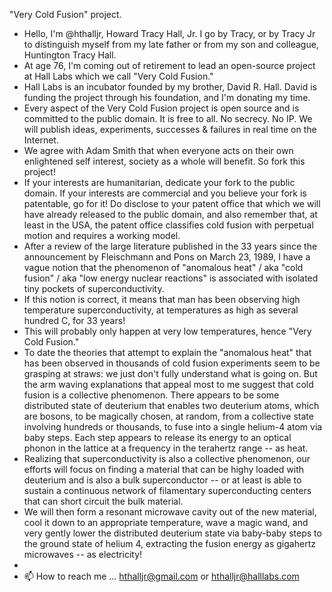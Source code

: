 "Very Cold Fusion" project.
- Hello, I'm @hthalljr, Howard Tracy Hall, Jr. I go by Tracy, or by Tracy Jr to distinguish myself from my late father or from my son and colleague, Huntington Tracy Hall.
- At age 76, I'm coming out of retirement to lead an open-source project at Hall Labs which we call "Very Cold Fusion."
- Hall Labs is an incubator founded by my brother, David R. Hall. David is funding the project through his foundation, and I'm donating my time.
- Every aspect of the Very Cold Fusion project is open source and is committed to the public domain. It is free to all. No secrecy. No IP. We will publish ideas, experiments, successes & failures in real time on the Internet.
- We agree with Adam Smith that when everyone acts on their own enlightened self interest, society as a whole will benefit. So fork this project!
- If your interests are humanitarian, dedicate your fork to the public domain. If your interests are commercial and you believe your fork is patentable, go for it! Do disclose to your patent office that which we will have already released to the public domain, and also remember that, at least in the USA, the patent office classifies cold fusion with perpetual motion and requires a working model.
- After a review of the large literature published in the 33 years since the announcement by Fleischmann and Pons on March 23, 1989, I have a vague notion that the phenomenon of "anomalous heat" / aka "cold fusion" / aka "low energy nuclear reactions" is associated with isolated tiny pockets of superconductivity.
- If this notion is correct, it means that man has been observing high temperature superconductivity, at temperatures as high as several hundred C, for 33 years!
- This will probably only happen at very low temperatures, hence "Very Cold Fusion."
- To date the theories that attempt to explain the "anomalous heat" that has been observed in thousands of cold fusion experiments seem to be grasping at straws: we just don't fully understand what is going on. But the arm waving explanations that appeal most to me suggest that cold fusion is a collective phenomenon. There appears to be some distributed state of deuterium that enables two deuterium atoms, which are bosons, to be magically chosen, at random, from a collective state involving hundreds or thousands, to fuse into a single helium-4 atom via baby steps. Each step appears to release its energy to an optical phonon in the lattice at a frequency in the terahertz range -- as heat.
- Realizing that superconductivity is also a collective phenomenon, our efforts will focus on finding a material that can be highy loaded with deuterium and is also a bulk superconductor -- or at least is able to sustain a continuous network of filamentary superconducting centers that can short circuit the bulk material.
- We will then form a resonant microwave cavity out of the new material, cool it down to an appropriate temperature, wave a magic wand, and very gently lower the distributed deuterium state via baby-baby steps to the ground state of helium 4, extracting the fusion energy as gigahertz microwaves -- as electricity!
-   
- 📫 How to reach me ... hthalljr@gmail.com or hthalljr@halllabs.com

<!---
hthalljr/hthalljr is a ✨ special ✨ repository because its `README.md` (this file) appears on your GitHub profile.
You can click the Preview link to take a look at your changes.
--->
